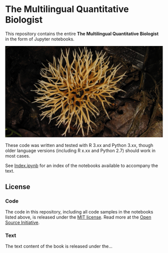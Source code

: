 # The Multilingual Quantitative Biologist

This repository contains the entire **The Multilingual Quantitative Biologist** in the form of Jupyter notebooks.

![cover image](chapters/figures/CMEE_Fungus.jpg)

These code was written and tested with R 3.xx and Python 3.xx, though older language versions (including R x.xx and Python 2.7) should work in most cases.

See [Index.ipynb](http://nbviewer.jupyter.org/github/mhasoba/TheMulQuaBio/blob/master/notebooks/Index.ipynb) for an index of the notebooks available to accompany the text.

## License

### Code
The code in this repository, including all code samples in the notebooks listed above, is released under the [MIT license](LICENSE-CODE). Read more at the [Open Source Initiative](https://opensource.org/licenses/MIT).

### Text
The text content of the book is released under the...
